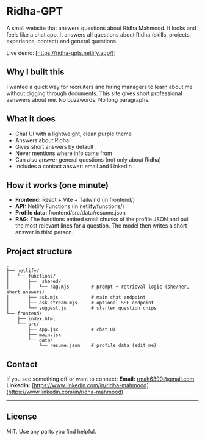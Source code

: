 # Ridha-GPT

A small website that answers questions about Ridha Mahmood. It looks and feels like a chat app. It answers all questions about Ridha (skills, projects, experience, contact) and general questions.

Live demo: [https://ridha-gpts.netlify.app/)]

## Why I built this

I wanted a quick way for recruiters and hiring managers to learn about me without digging through documents. This site gives short professional asnswers about me. No buzzwords. No long paragraphs.

## What it does

* Chat UI with a lightweight, clean purple theme
* Answers about Ridha
* Gives short answers by default 
* Never mentions where info came from
* Can also answer general questions (not only about Ridha)
* Includes a contact answer: email and LinkedIn

## How it works (one minute)

* **Frontend:** React + Vite + Tailwind (in frontend/)
* **API:** Netlify Functions (in netlify/functions/)
* **Profile data:** frontend/src/data/resume.json
* **RAG:** The functions embed small chunks of the profile JSON and pull the most relevant lines for a question. The model then writes a short answer in third person.


## Project structure

```
.
├── netlify/
│   └── functions/
│       ├── _shared/
│       │   └── rag.mjs        # prompt + retrieval logic (she/her, short answers)
│       ├── ask.mjs            # main chat endpoint
│       ├── ask-stream.mjs     # optional SSE endpoint
│       └── suggest.js         # starter question chips
└── frontend/
    ├── index.html
    └── src/
        ├── App.jsx            # chat UI
        ├── main.jsx
        └── data/
            └── resume.json    # profile data (edit me)
```



## Contact

If you see something off or want to connect:
**Email:** [rmah6390@gmail.com](mailto:rmah6390@gmail.com)
**LinkedIn:** [https://www.linkedin.com/in/ridha-mahmood](https://www.linkedin.com/in/ridha-mahmood)

---

## License

MIT. Use any parts you find helpful.
